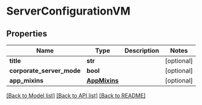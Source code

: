# ServerConfigurationVM


## Properties
Name | Type | Description | Notes
------------ | ------------- | ------------- | -------------
**title** | **str** |  | [optional] 
**corporate_server_mode** | **bool** |  | [optional] 
**app_mixins** | [**AppMixins**](AppMixins.md) |  | [optional] 

[[Back to Model list]](../README.md#documentation-for-models) [[Back to API list]](../README.md#documentation-for-api-endpoints) [[Back to README]](../README.md)


